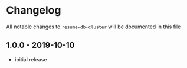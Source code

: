 # Changelog

All notable changes to `resume-db-cluster` will be documented in this file

## 1.0.0 - 2019-10-10

- initial release
